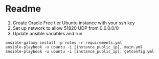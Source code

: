 # Readme
1. Create Oracle Free tier Ubuntu instance with your ssh key
2. Set up network to allow 51820 UDP from 0.0.0.0/0
3. Update ansible variables and run
```
ansible-galaxy install -p roles -r requirements.yml
ansible-playbook -u ubuntu -i [instance_public_ip], main.yml
ansible-playbook -u ubuntu -i [instance_public_ip], getconfig.yml
```